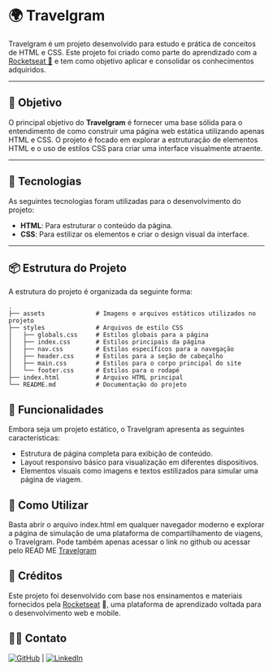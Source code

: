 # 🌍 Travelgram

Travelgram é um projeto desenvolvido para estudo e prática de conceitos de HTML e CSS. Este projeto foi criado como parte do aprendizado com a [Rocketseat 🚀](https://app.rocketseat.com.br) e tem como objetivo aplicar e consolidar os conhecimentos adquiridos.

---

## 🎯 Objetivo

O principal objetivo do **Travelgram** é fornecer uma base sólida para o entendimento de como construir uma página web estática utilizando apenas HTML e CSS. O projeto é focado em explorar a estruturação de elementos HTML e o uso de estilos CSS para criar uma interface visualmente atraente.

---
## 🚀 Tecnologias

As seguintes tecnologias foram utilizadas para o desenvolvimento do projeto:

- **HTML**: Para estruturar o conteúdo da página.
- **CSS**: Para estilizar os elementos e criar o design visual da interface.

---

## 📦 Estrutura do Projeto

A estrutura do projeto é organizada da seguinte forma:

```plaintext
.
├── assets              # Imagens e arquivos estáticos utilizados no projeto
├── styles              # Arquivos de estilo CSS
│   ├── globals.css     # Estilos globais para a página
│   ├── index.css       # Estilos principais da página
│   ├── nav.css         # Estilos específicos para a navegação
│   ├── header.css      # Estilos para a seção de cabeçalho
│   ├── main.css        # Estilos para o corpo principal do site
│   └── footer.css      # Estilos para o rodapé
├── index.html          # Arquivo HTML principal
└── README.md           # Documentação do projeto
```

## 📖 Funcionalidades

Embora seja um projeto estático, o Travelgram apresenta as seguintes características:

- Estrutura de página completa para exibição de conteúdo.
- Layout responsivo básico para visualização em diferentes dispositivos.
- Elementos visuais como imagens e textos estilizados para simular uma página de viagem.

## 🌟 Como Utilizar
Basta abrir o arquivo index.html em qualquer navegador moderno e explorar a página de simulação de uma plataforma de compartilhamento de viagens, o Travelgram.
Pode também apenas acessar o link no github ou acessar pelo READ ME [Travelgram](https://gakita.github.io/Travelgram/)

## 📌 Créditos
Este projeto foi desenvolvido com base nos ensinamentos e materiais fornecidos pela [Rocketseat](https://rocketseat.com.br) 🚀, uma plataforma de aprendizado voltada para o desenvolvimento web e mobile.

## 🙋‍♂️ Contato 
[![GitHub](https://img.shields.io/badge/GitHub-000?style=for-the-badge&logo=github&logoColor=white)](https://github.com/gakita) | [![LinkedIn](https://img.shields.io/badge/LinkedIn-0077B5?style=for-the-badge&logo=linkedin&logoColor=white)](https://linkedin.com/in/raul-antonio-5a38212a2)
